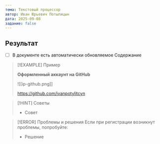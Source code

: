 ```yaml
---
тема: Текстовый процессор
автор: Иван Юрьевич Потылицын
дата: 2025-09-08
задание: false
---
```


## Результат

- [ ] В документе есть автоматически обновляемое Содержание

> [!EXAMPLE] Пример
> 
> **Оформленный аккаунт на GitHub**
> 
> ![[ip-github.png]]
> 
> https://github.com/ivanpotylitcyn

> [!HINT] Советы
> - Совет

> [!ERROR] Проблемы и решения
> Если при регистрации возникнут проблемы, попробуйте:
> - Решение
